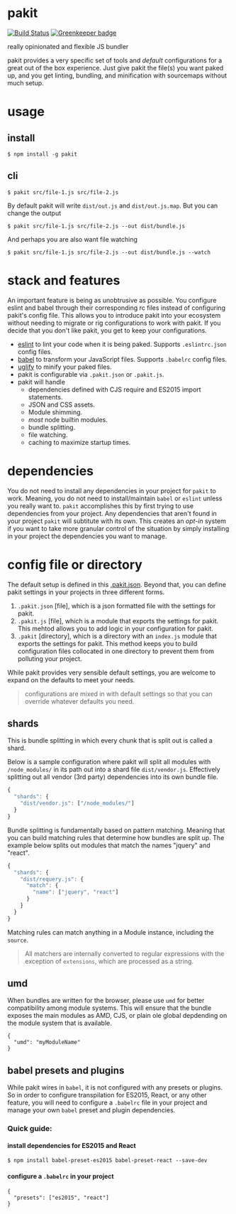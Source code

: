 # pakit

[![Build Status](https://travis-ci.org/MiguelCastillo/pakit.svg?branch=master)](https://travis-ci.org/MiguelCastillo/pakit) [![Greenkeeper badge](https://badges.greenkeeper.io/MiguelCastillo/pakit.svg)](https://greenkeeper.io/)

really opinionated and flexible JS bundler

pakit provides a very specific set of tools and *default* configurations for a great out of the box experience. Just give pakit the file(s) you want paked up, and you get linting, bundling, and minification with sourcemaps without much setup.

# usage

## install

```
$ npm install -g pakit
```

## cli

```
$ pakit src/file-1.js src/file-2.js
```

By default pakit will write `dist/out.js` and `dist/out.js.map`. But you can change the output

```
$ pakit src/file-1.js src/file-2.js --out dist/bundle.js
```

And perhaps you are also want file watching

```
$ pakit src/file-1.js src/file-2.js --out dist/bundle.js --watch
```


# stack and features

An important feature is being as unobtrusive as possible. You configure eslint and babel through their corresponding rc files instead of configuring pakit's config file. This allows you to introduce pakit into your ecosystem without needing to migrate or rig configurations to work with pakit. If you decide that you don't like pakit, you get to keep your configurations.

- [eslint](http://eslint.org/) to lint your code when it is being paked. Supports `.eslintrc.json` config files.
- [babel](https://babeljs.io/) to transform your JavaScript files. Supports `.babelrc` config files.
- [uglify](https://github.com/mishoo/UglifyJS2) to minify your paked files.
- pakit is configurable via `.pakit.json` or `.pakit.js`.
- pakit will handle
  - dependencies defined with CJS require and ES2015 import statements.
  - JSON and CSS assets.
  - Module shimming.
  - *most* node builtin modules.
  - bundle splitting.
  - file watching.
  - caching to maximize startup times.


# dependencies

You do not need to install any dependencies in your project for `pakit` to work. Meaning, you do not need to install/maintain `babel` or `eslint` unless you really want to. `pakit` accomplishes this by first trying to use dependencies from your project. Any dependencies that aren't found in your project `pakit` will subtitute with its own. This creates an *opt-in* system if you want to take more granular control of the situation by simply installing in your project the dependencies you want to manage.


# config file or directory

The default setup is defined in this [.pakit.json](https://github.com/MiguelCastillo/pakit/blob/master/.pakit.json). Beyond that, you can define pakit settings in your projects in three different forms.

1. `.pakit.json` [file], which is a json formatted file with the settings for pakit.
2. `.pakit.js` [file], which is a module that exports the settings for pakit. This mehtod allows you to add logic in your configuration for pakit.
3. `.pakit` [directory], which is a directory with an `index.js` module that exports the settings for pakit. This method keeps you to build configuration files collocated in one directory to prevent them from polluting your project.

While pakit provides very sensible default settings, you are welcome to expand on the defaults to meet your needs.

> configurations are mixed in with default settings so that you can override whatever defaults you need.

## shards

This is bundle splitting in which every chunk that is split out is called a shard.

Below is a sample configuration where pakit will split all modules with `/node_modules/` in its path out into a shard file `dist/vendor.js`. Effectively splitting out all vendor (3rd party) dependencies into its own bundle file.

``` javascript
{
  "shards": {
    "dist/vendor.js": ["/node_modules/"]
  }
}
```

Bundle splitting is fundamentally based on pattern matching. Meaning that you can build matching rules that determine how bundles are split up. The example below splits out modules that match the names "jquery" and "react".

``` javascript
{
  "shards": {
    "dist/requery.js": {
      "match": {
        "name": ["jquery", "react"]
      }
    }
  }
}
```

Matching rules can match anything in a Module instance, including the `source`.

> All matchers are internally converted to regular expressions with the exception of `extensions`, which are processed as a string.


## umd

When bundles are written for the browser, please use `umd` for better compatibility among module systems. This will ensure that the bundle exposes the main modules as AMD, CJS, or plain ole global depdending on the module system that is available.

```
{
  "umd": "myModuleName"
}
```


## babel presets and plugins

While pakit wires in `babel`, it is not configured with any presets or plugins. So in order to configure transpilation for ES2015, React, or any other feature, you will need to configure a `.babelrc` file in your project and manage your own `babel` preset and plugin dependencies.

### Quick guide:

#### install dependencies for ES2015 and React

```
$ npm install babel-preset-es2015 babel-preset-react --save-dev
```


#### configure a `.babelrc` in your project

```
{
  "presets": ["es2015", "react"]
}
```
